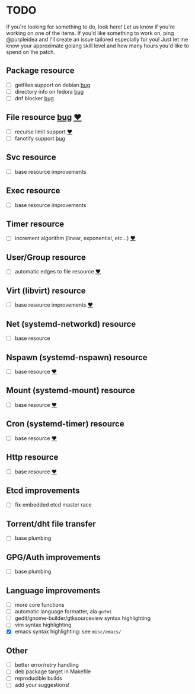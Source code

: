 # TODO

If you're looking for something to do, look here!
Let us know if you're working on one of the items.
If you'd like something to work on, ping @purpleidea and I'll create an issue
tailored especially for you! Just let me know your approximate golang skill
level and how many hours you'd like to spend on the patch.

## Package resource

- [ ] getfiles support on debian [bug](https://github.com/hughsie/PackageKit/issues/118)
- [ ] directory info on fedora [bug](https://github.com/hughsie/PackageKit/issues/117)
- [ ] dnf blocker [bug](https://github.com/hughsie/PackageKit/issues/110)

## File resource [bug](https://github.com/purpleidea/mgmt/issues/64) [:heart:](https://github.com/purpleidea/mgmt/labels/mgmtlove)

- [ ] recurse limit support [:heart:](https://github.com/purpleidea/mgmt/labels/mgmtlove)
- [ ] fanotify support [bug](https://github.com/go-fsnotify/fsnotify/issues/114)

## Svc resource

- [ ] base resource improvements

## Exec resource

- [ ] base resource improvements

## Timer resource

- [ ] increment algorithm (linear, exponential, etc...) [:heart:](https://github.com/purpleidea/mgmt/labels/mgmtlove)

## User/Group resource

- [ ] automatic edges to file resource [:heart:](https://github.com/purpleidea/mgmt/labels/mgmtlove)

## Virt (libvirt) resource

- [ ] base resource improvements [:heart:](https://github.com/purpleidea/mgmt/labels/mgmtlove)

## Net (systemd-networkd) resource

- [ ] base resource

## Nspawn (systemd-nspawn) resource

- [ ] base resource [:heart:](https://github.com/purpleidea/mgmt/labels/mgmtlove)

## Mount (systemd-mount) resource

- [ ] base resource [:heart:](https://github.com/purpleidea/mgmt/labels/mgmtlove)

## Cron (systemd-timer) resource

- [ ] base resource [:heart:](https://github.com/purpleidea/mgmt/labels/mgmtlove)

## Http resource

- [ ] base resource [:heart:](https://github.com/purpleidea/mgmt/labels/mgmtlove)

## Etcd improvements

- [ ] fix embedded etcd master race

## Torrent/dht file transfer

- [ ] base plumbing

## GPG/Auth improvements

- [ ] base plumbing

## Language improvements

- [ ] more core functions
- [ ] automatic language formatter, ala `gofmt`
- [ ] gedit/gnome-builder/gtksourceview syntax highlighting
- [ ] vim syntax highlighting
- [x] emacs syntax highlighting: see `misc/emacs/`

## Other

- [ ] better error/retry handling
- [ ] deb package target in Makefile
- [ ] reproducible builds
- [ ] add your suggestions!
